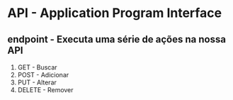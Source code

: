# API - Application Program Interface

## endpoint - Executa uma série de ações na nossa API

  1. GET - Buscar
  2. POST - Adicionar
  3. PUT - Alterar
  4. DELETE - Remover